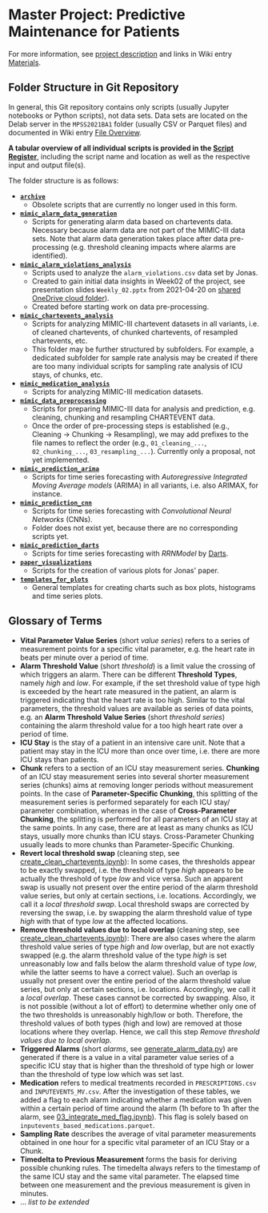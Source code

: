 # Master Project: Predictive Maintenance for Patients 

For more information, see [project description](https://hpi.de/arnrich/projects/preventive-maintenance-for-patients.html) and links in Wiki entry [Materials](https://github.com/denise97/dhl2021/wiki/Material). 

## Folder Structure in Git Repository

In general, this Git repository contains only scripts (usually Jupyter notebooks or Python scripts), not data sets. Data sets are located on the Delab server in the `MPSS2021BA1` folder (usually CSV or Parquet files) and documented in Wiki entry [File Overview](https://github.com/denise97/dhl2021/wiki/File-Overview).

**A tabular overview of all individual scripts is provided in the [Script Register](./Script_Register.csv)**, including the script name and location as well as the respective input and output file(s).

The folder structure is as follows:

- [**`archive`**](./archive/)
  - Obsolete scripts that are currently no longer used in this form.
- [**`mimic_alarm_data_generation`** ](./mimic_alarm_data_generation)
  - Scripts for generating alarm data based on chartevents data. Necessary because alarm data are not part of the MIMIC-III data sets. Note that alarm data generation takes place after data pre-processing (e.g. threshold cleaning impacts where alarms are identified).
- [**`mimic_alarm_violations_analysis`**](./mimic_alarm_violations_analysis)
  - Scripts used to analyze the `alarm_violations.csv` data set by Jonas.
  - Created to gain initial data insights in Week02 of the project, see presentation slides `Weekly_02.pptx` from 2021-04-20 on [shared OneDrive cloud folder](https://onedrive.live.com/?id=EA16765E72B7F0C0%21441510&cid=EA16765E72B7F0C0)).
  - Created before starting work on data pre-processing.
- [**`mimic_chartevents_analysis`**](./mimic_alarm_violations_analysis)
  - Scripts for analyzing MIMIC-III chartevent datasets in all variants, i.e. of cleaned chartevents, of chunked chartevents, of resampled chartevents, etc.
  - This folder may be further structured by subfolders. For example, a dedicated subfolder for sample rate analysis may be created if there are too many individual scripts for sampling rate analysis of ICU stays, of chunks, etc.
- [**`mimic_medication_analysis`**](./mimic_medication_analysis)
  - Scripts for analyzing MIMIC-III medication datasets.
- [**`mimic_data_preprocessing`**](./mimic_data_preprocessing)
  - Scripts for preparing MIMIC-III data for analysis and prediction, e.g. cleaning, chunking and resampling CHARTEVENT data.
  - Once the order of pre-processing steps is established (e.g., Cleaning → Chunking → Resampling), we may add prefixes to the file names to reflect the order (e.g., `01_cleaning_...`, `02_chunking_...`, `03_resampling_...`). Currently only a proposal, not yet implemented.
- [**`mimic_prediction_arima`**](./mimic_prediction_arima)
  - Scripts for time series forecasting with *Autoregressive Integrated Moving Average models* (ARIMA) in all variants, i.e. also ARIMAX, for instance.
- [**`mimic_prediction_cnn`**](./mimic_prediction_cnn)
  - Scripts for time series forecasting with *Convolutional Neural Networks* (CNNs).
  - Folder does not exist yet, because there are no corresponding scripts yet.
- [**`mimic_prediction_darts`**](./mimic_prediction_darts)
  - Scripts for time series forecasting with *RRNModel* by [Darts](https://github.com/unit8co/darts).
- [**`paper_visualizations`**](./paper_visualizations)
  - Scripts for the creation of various plots for Jonas' paper.
- [**`templates_for_plots`**](./templates_for_plots)
  - General templates for creating charts such as box plots, histograms and time series plots.

## Glossary of Terms

- **Vital Parameter Value Series** (short *value series*) refers to a series of measurement points for a specific vital parameter, e.g. the heart rate in beats per minute over a period of time.
- **Alarm Threshold Value** (short *threshold*) is a limit value the crossing of which triggers an alarm. There can be different **Threshold Types**, namely *high* and *low*. For example, if the set threshold value of type high is exceeded by the heart rate measured in the patient, an alarm is triggered indicating that the heart rate is too high. Similar to the vital parameters, the threshold values are available as series of data points, e.g. an **Alarm Threshold Value Series** (short *threshold series*) containing the alarm threshold value for a too high heart rate over a period of time.
- **ICU Stay** is the stay of a patient in an intensive care unit. Note that a patient may stay in the ICU more than once over time, i.e. there are more ICU stays than patients.
- **Chunk** refers to a section of an ICU stay measurement series. **Chunking** of an ICU stay measurement series into several shorter measurement series (chunks) aims at removing longer periods without measurement points. In the case of **Parameter-Specific Chunking**, this splitting of the measurement series is performed separately for each ICU stay/ parameter combination, whereas in the case of **Cross-Parameter Chunking**, the splitting is performed for all parameters of an ICU stay at the same points. In any case, there are at least as many chunks as ICU stays, usually more chunks than ICU stays. Cross-Parameter Chunking usually leads to more chunks than Parameter-Specific Chunking.
- **Revert local threshold swap** (cleaning step, see [create_clean_chartevents.ipynb](./mimic_data_preprocessing/create_clean_chartevents.ipynb)): In some cases, the thresholds appear to be exactly swapped, i.e. the threshold of type *high* appears to be actually the threshold of type *low* and vice versa. Such an apparent swap is usually not present over the entire period of the alarm threshold value series, but only at certain sections, i.e. locations. Accordingly, we call it a *local threshold swap*. Local threshold swaps are corrected by reversing the swap, i.e. by swapping the alarm threshold value of type *high* with that of type *low* at the affected locations.
- **Remove threshold values due to local overlap** (cleaning step, see [create_clean_chartevents.ipynb](./mimic_data_preprocessing/create_clean_chartevents.ipynb)): There are also cases where the alarm threshold value series of type *high* and *low* overlap, but are not exactly swapped (e.g. the alarm threshold value of the type *high* is set unreasonably low and falls below the alarm threshold value of type *low*, while the latter seems to have a correct value). Such an overlap is usually not present over the entire period of the alarm threshold value series, but only at certain sections, i.e. locations. Accordingly, we call it a *local overlap*. These cases cannot be corrected by swapping. Also, it is not possible (without a lot of effort) to determine whether only one of the two thresholds is unreasonably high/low or both. Therefore, the threshold values of both types (high and low) are removed at those locations where they overlap. Hence, we call this step *Remove threshold values due to local overlap*.
- **Triggered Alarms** (short *alarms*, see [generate_alarm_data.py](./mimic_alarm_data_generation/generate_alarm_data.py)) are generated if there is a value in a vital parameter value series of a specific ICU stay that is higher than the threshold of type high or lower than the threshold of type low which was set last.
- **Medication** refers to medical treatments recorded in `PRESCRIPTIONS.csv` and `INPUTEVENTS_MV.csv`. After the investigation of these tables, we added a flag to each alarm indicating whether a medication was given within a certain period of time around the alarm (1h before to 1h after the alarm,  see [03_integrate_med_flag.ipynb](./mimic_medication_analysis/03_integrate_med_flag.ipynb)). This flag is solely based on `inputevents_based_medications.parquet`.
- **Sampling Rate** describes the average of vital parameter measurements obtained in one hour for a specific vital parameter of an ICU Stay or a Chunk.
- **Timedelta to Previous Measurement**  forms the basis for deriving possible chunking rules. The timedelta always refers to the timestamp of the same ICU stay and the same vital parameter. The elapsed time between one measurement and the previous measurement is given in minutes.
-  ... *list to be extended*
